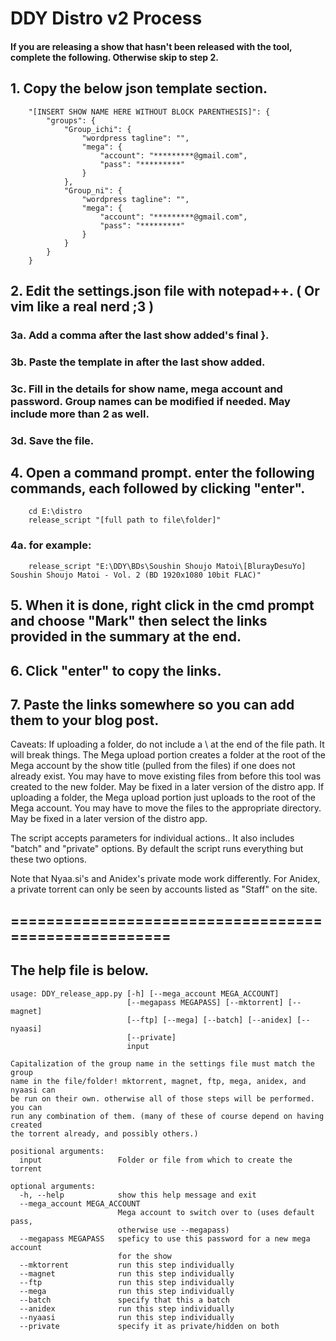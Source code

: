# DDY Distro v2 Process
#### If you are releasing a show that hasn't been released with the tool, complete the following. Otherwise skip to step 2.

## 1. Copy the below json template section.

        "[INSERT SHOW NAME HERE WITHOUT BLOCK PARENTHESIS]": {
			"groups": {
                "Group_ichi": {
                    "wordpress tagline": "",
                    "mega": {
                        "account": "*********@gmail.com",
                        "pass": "*********"
                    }
                },
                "Group_ni": {
                    "wordpress tagline": "",
                    "mega": {
                        "account": "*********@gmail.com",
                        "pass": "*********"
                    }
                }
            }
        }

## 2. Edit the settings.json file with notepad++. ( Or vim like a real nerd ;3 )

### 3a. Add a comma after the last show added's final }.
### 3b. Paste the template in after the last show added.
### 3c. Fill in the details for show name, mega account and password. Group names can be modified if needed. May include more than 2 as well.
### 3d. Save the file.

## 4.  Open a command prompt. enter the following commands, each followed by clicking "enter".

```
    cd E:\distro
	release_script "[full path to file\folder]"
```

### 4a. for example:
```
	release_script "E:\DDY\BDs\Soushin Shoujo Matoi\[BlurayDesuYo] Soushin Shoujo Matoi - Vol. 2 (BD 1920x1080 10bit FLAC)"
```
## 5. When it is done, right click in the cmd prompt and choose "Mark" then select the links provided in the summary at the end.
## 6. Click "enter" to copy the links.
## 7. Paste the links somewhere so you can add them to your blog post.

Caveats:
	If uploading a folder, do not include a \ at the end of the file path. It will break things.
	The Mega upload portion creates a folder at the root of the Mega account by the show title (pulled from the files) if one does not already exist. You may have to move existing files from before this tool was created to the new folder. May be fixed in a later version of the distro app.
	If uploading a folder, the Mega upload portion just uploads to the root of the Mega account. You may have to move the files to the appropriate directory. May be fixed in a later version of the distro app.


The script accepts parameters for individual actions.. It also includes "batch" and "private" options. By default the script runs everything but these two options.

Note that Nyaa.si's and Anidex's private mode work differently. For Anidex, a private torrent can only be seen by accounts listed as "Staff" on the site.

## =====================================================

## The help file is below.

```
usage: DDY_release_app.py [-h] [--mega_account MEGA_ACCOUNT]
                          [--megapass MEGAPASS] [--mktorrent] [--magnet]
                          [--ftp] [--mega] [--batch] [--anidex] [--nyaasi]
                          [--private]
                          input

Capitalization of the group name in the settings file must match the group
name in the file/folder! mktorrent, magnet, ftp, mega, anidex, and nyaasi can
be run on their own. otherwise all of those steps will be performed. you can
run any combination of them. (many of these of course depend on having created
the torrent already, and possibly others.)

positional arguments:
  input                 Folder or file from which to create the torrent

optional arguments:
  -h, --help            show this help message and exit
  --mega_account MEGA_ACCOUNT
                        Mega account to switch over to (uses default pass,
                        otherwise use --megapass)
  --megapass MEGAPASS   speficy to use this password for a new mega account
                        for the show
  --mktorrent           run this step individually
  --magnet              run this step individually
  --ftp                 run this step individually
  --mega                run this step individually
  --batch               specify that this a batch
  --anidex              run this step individually
  --nyaasi              run this step individually
  --private             specify it as private/hidden on both

  ```
